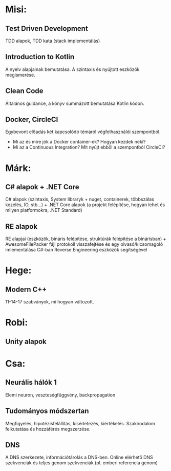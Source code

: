 # Misi:
## Test Driven Development
TDD alapok, TDD kata (stack implementálás)

## Introduction to Kotlin
A nyelv alapjainak bemutatása. A szintaxis és nyújtott eszközök megismerése.

## Clean Code
Általános guidance, a könyv summázott bemutatása Kotlin kódon.

## Docker, CircleCI
Egybevont előadás két kapcsolódó témáról végfelhasználói szempontból.
* Mi az és mire jók a Docker container-ek? Hogyan kezdek neki?
* Mi az a Continuous Integration? Mit nyújt ebből a szempontból CircleCI?

# Márk:
## C# alapok + .NET Core
C# alapok (szintaxis, System libraryk + nuget, containerek, többszálas kezelés, IO, stb...) + .NET Core alapok (a projekt felépítése, hogyan lehet és milyen platformokra, .NET Standard)

## RE alapok
RE alapjai (eszközök, bináris felépítése, struktúrák felépítése a binárisban) + AwesomeFilePacker fájl protokoll visszafejtése és egy olvasó/kicsomagoló imlementálása C#-ban Reverse Engineering eszközök segítségével

# Hege:
## Modern C++
11-14-17 szabványok, mi hogyan változott.

# Robi:
## Unity alapok

# Csa:
## Neurális hálók 1
Elemi neuron, veszteségfüggvény, backpropagation

## Tudományos módszertan
Megfigyelés, hipotézisfelállítás, kísérletezés, kiértékelés. Szakirodalom felkutatása és hozzáférés megszerzése.

## DNS
A DNS szerkezete, információtárolás a DNS-ben. Online elérhető DNS szekvenciák és teljes genom szekvenciák (pl. emberi referencia genom)
